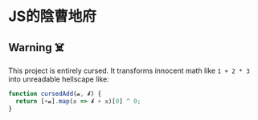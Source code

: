 # JS的陰曹地府

## Warning ☠️

This project is entirely cursed.
It transforms innocent math like `1 + 2 * 3` into unreadable hellscape like:

```js
function cursedAdd(𝓪, 𝓫) {
  return [+𝓪].map(𝕩 => 𝓫 + 𝕩)[0] ^ 0;
}


